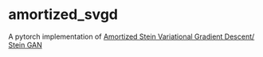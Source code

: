 # amortized_svgd
A pytorch implementation of [Amortized Stein Variational Gradient Descent/ Stein GAN](https://arxiv.org/pdf/1611.01722)

